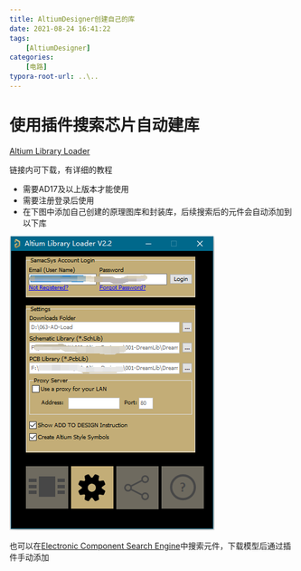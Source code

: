 ```yaml
---
title: AltiumDesigner创建自己的库
date: 2021-08-24 16:41:22
tags: 
    [AltiumDesigner] 
categories: 
    [电路]
typora-root-url: ..\..
---
```


# 使用插件搜索芯片自动建库

[Altium Library Loader](https://www.samacsys.com/altium-designer-library-instructions/)

链接内可下载，有详细的教程

+ 需要AD17及以上版本才能使用
+ 需要注册登录后使用
+ 在下图中添加自己创建的原理图库和封装库，后续搜索后的元件会自动添加到以下库

![01](/images/AltiumDesigner创建自己的库/01.png)

也可以在[Electronic Component Search Engine](https://componentsearchengine.com/)中搜索元件，下载模型后通过插件手动添加



